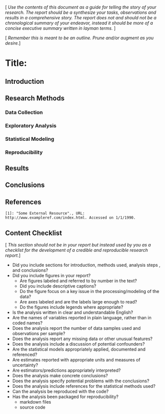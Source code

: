 [ *Use the contents of this document as a guide for telling the story of your research. The report should be a synthesize your tasks, observations and results in a comprehensive story. The report does not and should not be a chronological summary of your endeavor, instead it should be more of a concise executive summary written in layman terms.* ]

[ *Remember this is meant to be an outline. Prune and/or augment as you desire.*]

Title: <My Research Premise>
=========================================================

Introduction
-----------------------

Research Methods
----------------------

### Data Collection

### Exploratory Analysis

### Statistical Modeling

### Reproducibility

Results
------------------------

Conclusions
----------------------

References
-----------------------
    [1]: "Some External Resource"., URL: http://www.exampleref.com/index.html. Accessed on 1/1/1990.


Content Checklist
-----------------------
[ *This section should not be in your report but instead used by you as a checklist for the development of a credible and reproducible research report.*]

* Did you include sections for introduction, methods used, analysis steps , and conclusions?
* Did you include figures in your report?
    * Are figures labeled and referred to by number in the text?
    * Did you include descriptive captions?
    * Do the figure focus on a key issue in the processing/modeling of the data?
    * Are axes labeled and are the labels large enough to read?
    * Do the figures include legends where appropriate?
* Is the analysis written in clear and understandable English?
* Are the names of variables reported in plain language, rather than in coded names?
* Does the analysis report the number of data samples used and observations per sample?
* Does the analysis report any missing data or other unusual features?
* Does the analysis include a discussion of potential confounders?
* Are the statistical models appropriately applied, documented and referenced?
* Are estimates reported with appropriate units and measures of uncertainty?
* Are estimators/predictions appropriately interpreted?
* Does the analysis make concrete conclusions?
* Does the analysis specify potential problems with the conclusions?
* Does the analysis include references for the statistical methods used?
* Can the analysis be reproduced with the code?
* Has the analysis been packaged for reproducibility?
    * markdown files
    * source code
